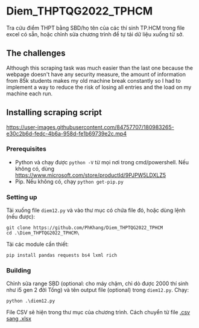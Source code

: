 # Diem_THPTQG2022_TPHCM
Tra cứu điểm THPT bằng SBD/họ tên của các thí sinh TP.HCM trong file excel có sẵn, hoặc chỉnh sửa chương trình để tự tải dữ liệu xuống từ sở. 


## The challenges
Although this scraping task was much easier than the last one because the webpage doesn't have any security measure, the amount of information from 85k students makes my old machine break constantly so I had to implement a way to reduce the risk of losing all entries and the load on my machine each run.

## Installing scraping script
https://user-images.githubusercontent.com/84757707/180983265-e30c2b6d-fedc-4b6a-958d-fe1b69739e2c.mp4
### Prerequisites
- Python và chạy được `python -V` từ mọi nơi trong cmd/powershell. Nếu không có, dùng https://www.microsoft.com/store/productId/9PJPW5LDXLZ5
- Pip. Nếu không có, chạy `python get-pip.py`

### Setting up

Tải xuống file `diem12.py` và vào thư mục có chứa file đó, hoặc dùng lệnh (nếu được):
```
git clone https://github.com/PhKhang/Diem_THPTQG2022_TPHCM
cd .\Diem_THPTQG2022_TPHCM\
```

Tải các module cần thiết:
```
pip install pandas requests bs4 lxml rich
```

### Building

Chỉnh sửa range SBD (optional: cho máy chậm, chỉ dò được 2000 thí sinh như i5 gen 2 đời Tống) và tên output file (optional) trong `diem12.py`.
Chạy:
```
python .\diem12.py
```
File CSV sẽ hiện trong thư mục của chương trình.
Cách chuyển từ file [.csv sang .xlsx](https://www.thegioididong.com/hoi-dap/cach-khac-phuc-file-csv-bi-loi-font-tieng-viet-khi-mo-1392354#:~:text=M%E1%BB%9F%20file%20Excel%20%3E%20Ch%E1%BB%8Dn%20th%E1%BA%BB%20Data%20%3E%20Nh%E1%BA%A5n%20v%C3%A0o%20Get%20External%20Data%20%3E%20Ch%E1%BB%8Dn%20From%20Text%20%3E%20Ch%E1%BB%8Dn%20file%20CSV%20c%E1%BA%A7n%20m%E1%BB%9F%20%3E%20Nh%E1%BA%A5n%20Open%20%3E%20Ch%E1%BB%8Dn%20Delimited%20%3E%20%C4%90i%20%C4%91%E1%BA%BFn%20File%20origin%20%3E%20Ch%E1%BB%8Dn%20UTF%2D8%20%3E%20Nh%E1%BA%A5n%20Next%20%3E%20Ch%E1%BB%89%20t%C3%ADch%20ch%E1%BB%8Dn%20%C3%B4%20Comma%20%3E%20Nh%E1%BA%A5n%20Next%20%3E%20Nh%E1%BA%A5n%20Finish%20%3E%20Ch%E1%BB%8Dn%20%C3%B4%20ch%E1%BB%A9a%20d%E1%BB%AF%20li%E1%BB%87u%20%3E%20Nh%E1%BA%A5n%20OK%20%C4%91%E1%BB%83%20m%E1%BB%9F%20file%20CSV%20kh%C3%B4ng%20b%E1%BB%8B%20l%E1%BB%97i%20font.) 
